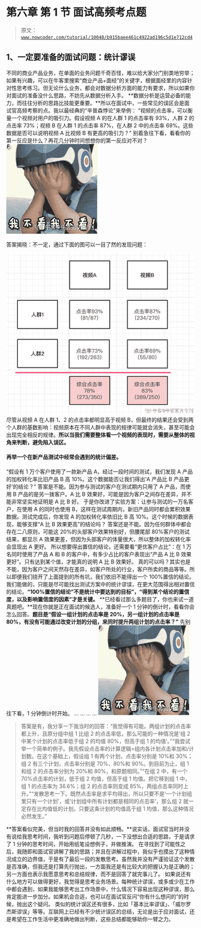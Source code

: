 # 第六章 第 1 节 面试高频考点题

> 原文：[`www.nowcoder.com/tutorial/10040/b915baee461c4922ad196c5d1e712cd4`](https://www.nowcoder.com/tutorial/10040/b915baee461c4922ad196c5d1e712cd4)

## 1、一定要准备的面试问题：统计谬误

不同的商业产品业务，在单面的业务问题千奇百怪，难以给大家分门别类地穷举；如果有兴趣，可以在牛客里搜索“商业产品+面经”的关键字，根据面经里的内容针对性思考练习。但无论什么业务，都会对数据分析方面的能力有要求，所以如果你对面试的准备没什么思路，不妨先从数据分析入手。
**数据分析是运营必备的能力，而往往分析的思路比技能更重要。**所以在面试中，一些常见的误区会是面试官高频考察的点。我以最经典的“辛普森悖论”来举例：
“视频的点击率，可以衡量一个视频对用户的吸引力。假设视频 A 的在人群 1 的点击率有 93%，人群 2 的点击率 73%；视频 B 在人群 1 的点击率 87%，在人群 2 中的点击率 69%。这些数据是否可以说明视频 A 比视频 B 有更高的吸引力？”
别着急往下看，看看你的第一反应是什么？再花几分钟时间想想你的第一反应对不对？
![](img/cc5b6caad18d95fe3168aa2940cb116b.png)

答案揭晓：不一定，通过下面的图可以一目了然的发现问题：

![](img/5edab2e0cd57e13bcff336f7b22b47e9.png)
尽管从视频 A 在人群 1、2 的点击率都明显高于视频 B，但最终的结果还会受到两个人群的基数影响：视频原本在不同人群中表现的规律可能就会消失，甚至可能会出现完全相反的规律。**所以当我们需要整体看一个视频的表现时，需要从整体的视角来判断，避免陷入误区。**

#### 再举一个在新产品测试中经常会遇到的统计偏差。

“假设有 1 万个客户使用了一款新产品 A，经过一段时间的测试，我们发现 A 产品的加权转化率比旧产品 B 高 10%。这个数据能否让我们得出‘A 产品比 B 产品更好’的结论？”
答案是不能。因为参与测试的客户在测试期内只用了 A 产品，而使用 B 产品的是另一拨客户。A 比 B 效果好，可能是因为客户之间存在差异，并不能非常坚实地证明是 A 比 B 好。
于是你改进了实验方案：让参与测试的一万名客户，在使用 A 的同时也使用 B，这样在测试周期内，新旧产品同时都会累积效果数据。测试完成后，你发现 A 的加权转化率依旧比 B 高 10%。这个时候的数据表现，能够支撑“A 比 B 效果更高”的结论吗？
答案还是不能。因为任何群体中都会存在二八原则，可能这 20%的头部客户效果特别好，但腰尾部 80%客户的测试结果，都显示 A 效果更差，但因为头部客户的体量很大，所以整体的加权转化率会显现出 A 更好。
所以想要得出置信的结论，还需要看“更优客户占比”：在 1 万名同时使用了产品 A 和 B 的客户中，有多少占比的客户表现出“产品 A 比 B 效果更好”。只有达到某个值，才能真的说明 A 比 B 效果好。
真的可以吗？其实也是不能，因为客户之间天然存在差异，如客户所处的行业，客户所卖的商品等等。所以即便我们绕开了上面提到的所有坑，我们依旧不能得出一个 100%置信的结论。我们能做的，只能是尽可能找出测试方案中的统计谬误，在更大范围得出相对置信的结论。**“100%置信的结论”不是统计中要达到的目标”，“得到某个结论的置信度，以及影响置信度的因素”才是关键。**
**已经看过那么多题目了，你也来试一道真题吧。**现在你就是正在面试的候选人，准备好一个 1 分钟的倒计时，看看你会怎么回答。**题目是“假设一组计划的点击率是 20%，另一组计划的点击率是 80%，有没有可能通过改变计划的分组，来同时提升两组计划的点击率？”**
先别往下看，1 分钟倒计时开始。
...
...
...
...
![](img/52ea8390b03aec8e15882d547fb64879.png)

> 答案是有，我分享一下我当时的回答：“我觉得有可能。两组计划的点击率都上升，且原分组中组 1 比组 2 的点击率低，那么可能的一种情况是‘组 2 中某个计划的点击率低于组 2 的均值 80%，但高于组 1 的均值’。”“我尝试举一个简单的例子。我先假设点击率的计算逻辑=组内各计划点击率加和/计划数。在这个基础上，假设组 1 有两个计划，点击率分别是 10%和 30%；组 2 有三个计划，点击率分别是 70%、80%和 90%。到目前为止，组 1 和组 2 的点击率分别为 20%和 80%，和原题相同。”“在组 2 中，有一个 70%点击率的计划，低于组 2 均值，但高于组 1 均值。把它移到组 1 中，组 1 的点击率为 36.6%；组 2 的点击率则变成 85%，两组点击率同时上升。”“发散思考一下。既然点击率是求平均得出，所以只要不是‘一个计划组里只有一个计划’，或‘计划组中所有计划都是相同的点击率’，那么组 2 就一定存在比均值低的计划。只要这条计划的均值高于组 1 均值，那么这种情况必然发生。”

**答案看似完美，但当时我的回答并没有如此顺畅。**说实话，面试官当时并没有说给我思考时间，我听到问题后停顿了几秒，一下没想出合适的思路，于是请求了 1 分钟的思考时间，开始用纸笔设想例子，并做推演。
在寻找到了可能性之后，我随即和面试官讲解了我的思路；并且在讲解过程中，我似乎也摸出了这种情况成立的边界值，于是有了最后一段的发散思考。虽然我并没有严谨验证这个发散是否准确，但我还是打算先行抛出，一方面我还是有比较大的把握认为是正确的；另一方面也表示我愿意思考和总结规律，而不是回答了就完事儿了。
如果说还有什么地方可以做得更好，我觉得是思考业务场景。每种统计谬误，或多或少在工作中都会遇到，如果我能够思考出工作场景中，什么情况下容易出现这种谬误，那么肯定能进一步加分。如果机会合适，也可以在面试官反问“你有什么想问的”的时候，抛出这个疑问。
类似的统计误区还有很多，比如「基本比率谬误」、「威尔罗杰斯谬误」等等。互联网上已经有不少统计误区的总结，无论是出于应对面试，还是希望在工作生活中更准确地做出判断，这些总结都能够助你一臂之力。